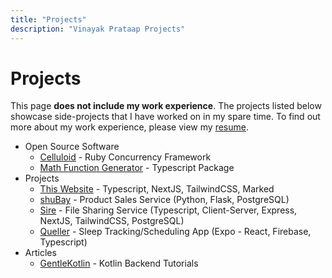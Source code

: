 ```yaml
---
title: "Projects"
description: "Vinayak Prataap Projects"
---
```


# Projects

This page **does not include my work experience**. The projects listed below showcase side-projects that I have worked on in my spare time. To find out more about my work experience, please view my [resume](/resume.pdf).

- Open Source Software
  - [Celluloid](https://github.com/celluloid/celluloid) - Ruby Concurrency Framework
  - [Math Function Generator](https://www.npmjs.com/package/math-function-generator) - Typescript Package
- Projects
  - [This Website](https://github.com/p-vinayak/p-vinayak.dev) - Typescript, NextJS, TailwindCSS, Marked
  - [shuBay](https://github.com/p-vinayak/shuBay) - Product Sales Service (Python, Flask, PostgreSQL)
  - [Sire](https://github.com/p-vinayak/sire) - File Sharing Service (Typescript, Client-Server, Express, NextJS, TailwindCSS, PostgreSQL)
  - [Queller](https://github.com/p-vinayak/queller) - Sleep Tracking/Scheduling App (Expo - React, Firebase, Typescript)
- Articles
  - [GentleKotlin](https://gentlekotlin.com/) - Kotlin Backend Tutorials
